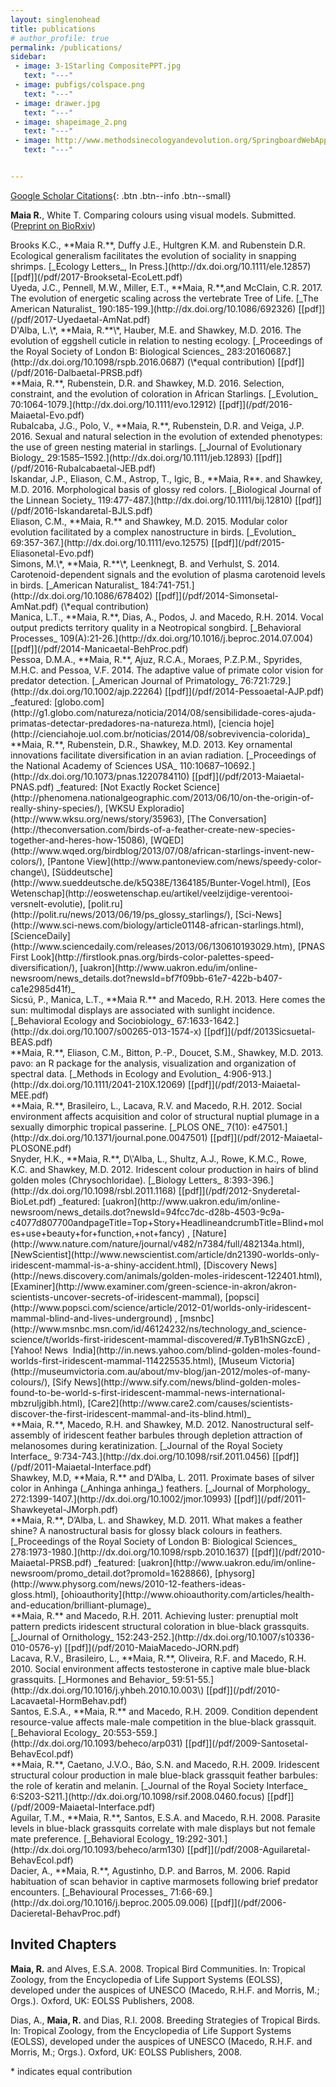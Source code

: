 ```yaml
---
layout: singlenohead
title: publications
# author_profile: true
permalink: /publications/
sidebar:
 - image: 3-1Starling CompositePPT.jpg
   text: "---"
 - image: pubfigs/colspace.png
   text: "---"
 - image: drawer.jpg
   text: "---"
 - image: shapeimage_2.png
   text: "---"
 - image: http://www.methodsinecologyandevolution.org/SpringboardWebApp/userfiles/mee/image/Covers/mee-4-10-coverlarge.jpg
   text: "---"


---
```

<script type='text/javascript' src='https://d1bxh8uas1mnw7.cloudfront.net/assets/embed.js'></script>

[Google Scholar Citations](https://scholar.google.com/citations?user=9WJAHYQAAAAJ){: .btn .btn--info .btn--small}
<!-- <img align="right" style="padding-left:25px" src="/images/drawer.jpg">-->
<!-- <img align="left" style="padding-right:25px; width:200px" src="http://www.methodsinecologyandevolution.org/SpringboardWebApp/userfiles/mee/image/Covers/mee-4-10-coverlarge.jpg"> -->

**Maia R.**, White T. Comparing colours using visual models. Submitted. ([Preprint on BioRxiv](http://dx.doi.org/10.1101/175992))

<div data-badge-type="4" data-doi="10.1111/ele.12857" data-hide-no-mentions="true" class="altmetric-embed"></div>
Brooks K.C., **Maia R.**, Duffy J.E., Hultgren K.M. and Rubenstein D.R. Ecological generalism facilitates the evolution of sociality in snapping shrimps. [_Ecology Letters_, In Press.](http://dx.doi.org/10.1111/ele.12857) [[pdf]](/pdf/2017-Brooksetal-EcoLett.pdf)

<div data-badge-type="4" data-doi="10.1086/692326" data-hide-no-mentions="true" class="altmetric-embed"></div>
Uyeda, J.C., Pennell, M.W., Miller, E.T., **Maia, R.**,and McClain, C.R. 2017. The evolution of energetic scaling across the vertebrate Tree of Life. [_The American Naturalist_ 190:185-199.](http://dx.doi.org/10.1086/692326) [[pdf]](/pdf/2017-Uyedaetal-AmNat.pdf)


<div data-badge-type="4" data-doi="10.1098/rspb.2016.0687" data-hide-no-mentions="true" class="altmetric-embed"></div>
D'Alba, L.\*, **Maia, R.**\*, Hauber, M.E. and Shawkey, M.D. 2016. The evolution of eggshell cuticle in relation to nesting ecology. [_Proceedings of the Royal Society of London B: Biological Sciences_ 283:20160687.](http://dx.doi.org/10.1098/rspb.2016.0687) (\*equal contribution) [[pdf]](/pdf/2016-Dalbaetal-PRSB.pdf)

<div data-badge-type="4" data-doi="10.1111/evo.12912" data-hide-no-mentions="true" class="altmetric-embed"></div>
**Maia, R.**, Rubenstein, D.R. and Shawkey, M.D. 2016. Selection, constraint, and the evolution of coloration in African Starlings. [_Evolution_ 70:1064-1079.](http://dx.doi.org/10.1111/evo.12912) [[pdf]](/pdf/2016-Maiaetal-Evo.pdf)  

<div data-badge-type="4" data-doi="10.1111/jeb.12893" data-hide-no-mentions="true" class="altmetric-embed"></div>
Rubalcaba, J.G., Polo, V., **Maia, R.**, Rubenstein, D.R. and Veiga, J.P. 2016. Sexual and natural selection in the evolution of extended phenotypes: the use of green nesting material in starlings. [_Journal of Evolutionary Biology_ 29:1585–1592.](http://dx.doi.org/10.1111/jeb.12893) [[pdf]](/pdf/2016-Rubalcabaetal-JEB.pdf) 

<div data-badge-type="4" data-doi="10.1111/bij.12810" data-hide-no-mentions="true" class="altmetric-embed"></div>
Iskandar, J.P., Eliason, C.M., Astrop, T., Igic, B., **Maia, R**. and Shawkey, M.D. 2016. Morphological basis of glossy red colors. [_Biological Journal of the Linnean Society_ 119:477-487.](http://dx.doi.org/10.1111/bij.12810) [[pdf]](/pdf/2016-Iskandaretal-BJLS.pdf) 

<div data-badge-type="4" data-doi="10.1111/evo.12575" data-hide-no-mentions="true" class="altmetric-embed"></div>
Eliason, C.M., **Maia, R.** and Shawkey, M.D. 2015. Modular color evolution facilitated by a complex nanostructure in birds. [_Evolution_ 69:357-367.](http://dx.doi.org/10.1111/evo.12575) [[pdf]](/pdf/2015-Eliasonetal-Evo.pdf) 
 
<div data-badge-type="4" data-doi="10.1086/678402" data-hide-no-mentions="true" class="altmetric-embed"></div>
Simons, M.\*, **Maia, R.**\*, Leenknegt, B. and Verhulst, S. 2014. Carotenoid-dependent signals and the evolution of plasma carotenoid levels in birds. [_American Naturalist_ 184:741-751.](http://dx.doi.org/10.1086/678402) [[pdf]](/pdf/2014-Simonsetal-AmNat.pdf) (\*equal contribution)

<div data-badge-type="4" data-doi="10.1016/j.beproc.2014.07.004" data-hide-no-mentions="true" class="altmetric-embed"></div>
Manica, L.T., **Maia, R.**, Dias, A., Podos, J. and Macedo, R.H. 2014. Vocal output predicts territory quality in a Neotropical songbird. [_Behavioral Processes_ 109(A):21-26.](http://dx.doi.org/10.1016/j.beproc.2014.07.004) [[pdf]](/pdf/2014-Manicaetal-BehProc.pdf) 

<div data-badge-type="4" data-doi="10.1002/ajp.22264" data-hide-no-mentions="true" class="altmetric-embed"></div>
Pessoa, D.M.A., **Maia, R.**, Ajuz, R.C.A., Moraes, P.Z.P.M., Spyrides, M.H.C. and Pessoa, V.F. 2014. The adaptive value of primate color vision for predator detection. [_American Journal of Primatology_ 76:721:729.](http://dx.doi.org/10.1002/ajp.22264) [[pdf]](/pdf/2014-Pessoaetal-AJP.pdf)   
_featured: [globo.com](http://g1.globo.com/natureza/noticia/2014/08/sensibilidade-cores-ajuda-primatas-detectar-predadores-na-natureza.html), [ciencia hoje](http://cienciahoje.uol.com.br/noticias/2014/08/sobrevivencia-colorida)_

<div data-badge-type="4" data-doi="10.1073/pnas.1220784110" data-hide-no-mentions="true" class="altmetric-embed"></div>
**Maia, R.**, Rubenstein, D.R., Shawkey, M.D. 2013. Key ornamental innovations facilitate diversification in an avian radiation. [_Proceedings of the National Academy of Sciences USA_ 110:10687–10692.](http://dx.doi.org/10.1073/pnas.1220784110) [[pdf]](/pdf/2013-Maiaetal-PNAS.pdf)   
_featured: [Not Exactly Rocket Science](http://phenomena.nationalgeographic.com/2013/06/10/on-the-origin-of-really-shiny-species/), [WKSU Exploradio](http://www.wksu.org/news/story/35963), [The Conversation](http://theconversation.com/birds-of-a-feather-create-new-species-together-and-heres-how-15086), [WQED](http://www.wqed.org/birdblog/2013/07/08/african-starlings-invent-new-colors/), [Pantone View](http://www.pantoneview.com/news/speedy-color-change\), [Süddeutsche](http://www.sueddeutsche.de/k5Q38E/1364185/Bunter-Vogel.html), [Eos Wetenschap](http://eoswetenschap.eu/artikel/veelzijdige-verentooi-versnelt-evolutie), [polit.ru](http://polit.ru/news/2013/06/19/ps_glossy_starlings/), [Sci-News](http://www.sci-news.com/biology/article01148-african-starlings.html), [ScienceDaily](http://www.sciencedaily.com/releases/2013/06/130610193029.htm), [PNAS First Look](http://firstlook.pnas.org/birds-color-palettes-speed-diversification/), [uakron](http://www.uakron.edu/im/online-newsroom/news_details.dot?newsId=bf7f09bb-61e7-422b-b407-ca1e2985d41f)_

<div data-badge-type="4" data-doi="10.1007/s00265-013-1574-x" data-hide-no-mentions="true" class="altmetric-embed"></div>
Sicsú, P., Manica, L.T., **Maia R.** and Macedo, R.H. 2013. Here comes the sun: multimodal displays are associated with sunlight incidence. [_Behavioral Ecology and Sociobiology_ 67:1633-1642.](http://dx.doi.org/10.1007/s00265-013-1574-x) [[pdf]](/pdf/2013Sicsuetal-BEAS.pdf) 

<div data-badge-type="4" data-doi="10.1111/2041-210X.12069" data-hide-no-mentions="true" class="altmetric-embed"></div>
**Maia, R.**, Eliason, C.M., Bitton, P.-P., Doucet, S.M., Shawkey, M.D. 2013. pavo: an R package for the analysis, visualization and organization of spectral data. [_Methods in Ecology and Evolution_ 4:906-913.](http://dx.doi.org/10.1111/2041-210X.12069) [[pdf]](/pdf/2013-Maiaetal-MEE.pdf) 

<div data-badge-type="4" data-doi="10.1371/journal.pone.0047501" data-hide-no-mentions="true" class="altmetric-embed"></div>
**Maia, R.**, Brasileiro, L., Lacava, R.V. and Macedo, R.H. 2012. Social environment affects acquisition and color of structural nuptial plumage in a sexually dimorphic tropical passerine. [_PLOS ONE_ 7(10): e47501.](http://dx.doi.org/10.1371/journal.pone.0047501) [[pdf]](/pdf/2012-Maiaetal-PLOSONE.pdf) 

<div data-badge-type="4" data-doi="10.1098/rsbl.2011.1168" data-hide-no-mentions="true" class="altmetric-embed"></div>
Snyder, H.K., **Maia, R.**, D\'Alba, L., Shultz, A.J., Rowe, K.M.C., Rowe, K.C. and Shawkey, M.D. 2012. Iridescent colour production in hairs of blind golden moles (Chrysochloridae). [_Biology Letters_ 8:393-396.](http://dx.doi.org/10.1098/rsbl.2011.1168) [[pdf]](/pdf/2012-Snyderetal-BioLet.pdf)   
_featured: [uakron](http://www.uakron.edu/im/online-newsroom/news_details.dot?newsId=94fcc7dc-d28b-4503-9c9a-c4077d807700andpageTitle=Top+Story+HeadlineandcrumbTitle=Blind+moles+use+beauty+for+function,+not+fancy) , [Nature](http://www.nature.com/nature/journal/v482/n7384/full/482134a.html), [NewScientist](http://www.newscientist.com/article/dn21390-worlds-only-iridescent-mammal-is-a-shiny-accident.html), [Discovery News](http://news.discovery.com/animals/golden-moles-iridescent-122401.html), [Examiner](http://www.examiner.com/green-science-in-akron/akron-scientists-uncover-secrets-of-iridescent-mammal), [popsci](http://www.popsci.com/science/article/2012-01/worlds-only-iridescent-mammal-blind-and-lives-underground) , [msnbc](http://www.msnbc.msn.com/id/46124232/ns/technology_and_science-science/t/worlds-first-iridescent-mammal-discovered/#.TyB1hSNGzcE) , [Yahoo! News  India](http://in.news.yahoo.com/blind-golden-moles-found-worlds-first-iridescent-mammal-114225535.html), [Museum Victoria](http://museumvictoria.com.au/about/mv-blog/jan-2012/moles-of-many-colours/), [Sify News](http://www.sify.com/news/blind-golden-moles-found-to-be-world-s-first-iridescent-mammal-news-international-mbzruIjgibh.html), [Care2](http://www.care2.com/causes/scientists-discover-the-first-iridescent-mammal-and-its-blind.html)_

<div data-badge-type="4" data-doi="10.1098/rsif.2011.0456" data-hide-no-mentions="true" class="altmetric-embed"></div>
**Maia, R.**, Macedo, R.H. and Shawkey, M.D. 2012. Nanostructural self-assembly of iridescent feather barbules through depletion attraction of melanosomes during keratinization. [_Journal of the Royal Society Interface_ 9:734-743.](http://dx.doi.org/10.1098/rsif.2011.0456) [[pdf]](/pdf/2011-Maiaetal-Interface.pdf) 

<div data-badge-type="4" data-doi="10.1002/jmor.10993" data-hide-no-mentions="true" class="altmetric-embed"></div>
Shawkey, M.D, **Maia, R.** and D’Alba, L. 2011. Proximate bases of silver color in Anhinga (_Anhinga anhinga_) feathers. [_Journal of Morphology_ 272:1399-1407.](http://dx.doi.org/10.1002/jmor.10993) [[pdf]](/pdf/2011-Shawkeyetal-JMorph.pdf) 

<div data-badge-type="4" data-doi="10.1098/rspb.2010.1637" data-hide-no-mentions="true" class="altmetric-embed"></div>
**Maia, R.**, D’Alba, L. and Shawkey, M.D. 2011. What makes a feather shine? A nanostructural basis for glossy black colours in feathers. [_Proceedings of the Royal Society of London B: Biological Sciences_ 278:1973-1980.](http://dx.doi.org/10.1098/rspb.2010.1637)  [[pdf]](/pdf/2010-Maiaetal-PRSB.pdf)   
_featured: [uakron](http://www.uakron.edu/im/online-newsroom/promo_detail.dot?promoId=1628866), [physorg](http://www.physorg.com/news/2010-12-feathers-ideas-gloss.html), [ohioauthority](http://www.ohioauthority.com/articles/health-and-education/brilliant-plumage)_

<div data-badge-type="4" data-doi="10.1007/s10336-010-0576-y" data-hide-no-mentions="true" class="altmetric-embed"></div>
**Maia, R.** and Macedo, R.H. 2011. Achieving luster: prenuptial molt pattern predicts iridescent structural coloration in blue-black grassquits. [_Journal of Ornithology_ 152:243-252.](http://dx.doi.org/10.1007/s10336-010-0576-y) [[pdf]](/pdf/2010-MaiaMacedo-JORN.pdf) 

<div data-badge-type="4" data-doi="10.1016/j.yhbeh.2010.10.003" data-hide-no-mentions="true" class="altmetric-embed"></div>
Lacava, R.V., Brasileiro, L., **Maia, R.**, Oliveira, R.F. and Macedo, R.H. 2010. Social environment affects testosterone in captive male blue-black grassquits. [_Hormones and Behavior_ 59:51-55.](http://dx.doi.org/10.1016/j.yhbeh.2010.10.003\) [[pdf]](/pdf/2010-Lacavaetal-HormBehav.pdf) 

<div data-badge-type="4" data-doi="10.1093/beheco/arp031" data-hide-no-mentions="true" class="altmetric-embed"></div>
Santos, E.S.A., **Maia, R.** and Macedo, R.H. 2009. Condition dependent resource-value affects male-male competition in the blue-black grassquit. [_Behavioral Ecology_ 20:553-559.](http://dx.doi.org/10.1093/beheco/arp031) [[pdf]](/pdf/2009-Santosetal-BehavEcol.pdf) 

<div data-badge-type="4" data-doi="10.1098/rsif.2008.0460.focus" data-hide-no-mentions="true" class="altmetric-embed"></div>
**Maia, R.**, Caetano, J.V.O., Báo, S.N. and Macedo, R.H. 2009. Iridescent structural colour production in male blue-black grassquit feather barbules: the role of keratin and melanin. [_Journal of the Royal Society Interface_ 6:S203-S211.](http://dx.doi.org/10.1098/rsif.2008.0460.focus) [[pdf]](/pdf/2009-Maiaetal-Interface.pdf) 

<div data-badge-type="4" data-doi="10.1093/beheco/arm130" data-hide-no-mentions="true" class="altmetric-embed"></div>
Aguilar, T.M., **Maia, R.**, Santos, E.S.A. and Macedo, R.H. 2008. Parasite levels in blue-black grassquits correlate with male displays but not female mate preference. [_Behavioral Ecology_ 19:292-301.](http://dx.doi.org/10.1093/beheco/arm130) [[pdf]](/pdf/2008-Aguilaretal-BehavEcol.pdf) 

<div data-badge-type="4" data-doi="10.1016/j.beproc.2005.09.006" data-hide-no-mentions="true" class="altmetric-embed"></div>
Dacier, A., **Maia, R.**, Agustinho, D.P. and Barros, M. 2006. Rapid habituation of scan behavior in captive marmosets following brief predator encounters. [_Behavioural Processes_ 71:66-69.](http://dx.doi.org/10.1016/j.beproc.2005.09.006) [[pdf]](/pdf/2006-Dacieretal-BehavProc.pdf) 


## Invited Chapters

**Maia, R.** and Alves, E.S.A. 2008. Tropical Bird Communities. In: Tropical Zoology, from the Encyclopedia of Life Support Systems (EOLSS), developed under the auspices of UNESCO (Macedo, R.H.F. and Morris, M.; Orgs.). Oxford, UK: EOLSS Publishers, 2008.

Dias, A., **Maia, R.** and Dias, R.I. 2008. Breeding Strategies of Tropical Birds. In: Tropical Zoology, from the Encyclopedia of Life Support Systems (EOLSS), developed under the auspices of UNESCO (Macedo, R.H.F. and Morris, M.; Orgs.). Oxford, UK: EOLSS Publishers, 2008.


\* indicates equal contribution

